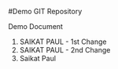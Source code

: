 #Demo GIT Repository

Demo Document

1. SAIKAT PAUL - 1st Change
2. SAIKAT PAUL - 2nd Change
3. Saikat Paul
